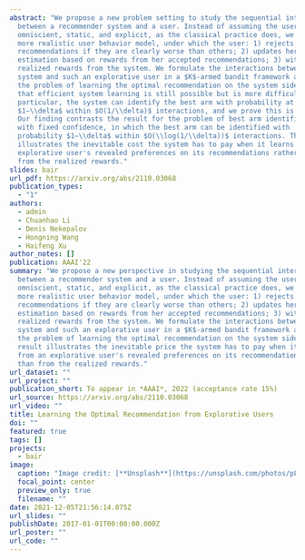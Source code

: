 ```yaml
---
abstract: "We propose a new problem setting to study the sequential interactions
  between a recommender system and a user. Instead of assuming the user is
  omniscient, static, and explicit, as the classical practice does, we sketch a
  more realistic user behavior model, under which the user: 1) rejects
  recommendations if they are clearly worse than others; 2) updates her utility
  estimation based on rewards from her accepted recommendations; 3) withholds
  realized rewards from the system. We formulate the interactions between the
  system and such an explorative user in a $K$-armed bandit framework and study
  the problem of learning the optimal recommendation on the system side. We show
  that efficient system learning is still possible but is more difficult. In
  particular, the system can identify the best arm with probability at least
  $1−\\delta$ within $O(1/\\delta)$ interactions, and we prove this is tight.
  Our finding contrasts the result for the problem of best arm identification
  with fixed confidence, in which the best arm can be identified with
  probability $1−\\delta$ within $O(\\log(1/\\delta))$ interactions. This gap
  illustrates the inevitable cost the system has to pay when it learns from an
  explorative user's revealed preferences on its recommendations rather than
  from the realized rewards."
slides: bair
url_pdf: https://arxiv.org/abs/2110.03068
publication_types:
  - "1"
authors:
  - admin
  - Chuanhao Li
  - Denis Nekepalov
  - Hongning Wang
  - Haifeng Xu
author_notes: []
publication: AAAI'22
summary: "We propose a new perspective in studying the sequential interactions
  between a recommender system and a user. Instead of assuming the user is
  omniscient, static, and explicit, as the classical practice does, we sketch a
  more realistic user behavior model, under which the user: 1) rejects
  recommendations if they are clearly worse than others; 2) updates her utility
  estimation based on rewards from her accepted recommendations; 3) withholds
  realized rewards from the system. We formulate the interactions between the
  system and such an explorative user in a $K$-armed bandit framework and study
  the problem of learning the optimal recommendation on the system side. Our
  result illustrates the inevitable price the system has to pay when it learns
  from an explorative user's revealed preferences on its recommendations rather
  than from the realized rewards."
url_dataset: ""
url_project: ""
publication_short: To appear in *AAAI*, 2022 (acceptance rate 15%)
url_source: https://arxiv.org/abs/2110.03068
url_video: ""
title: Learning the Optimal Recommendation from Explorative Users
doi: ""
featured: true
tags: []
projects:
  - bair
image:
  caption: "Image credit: [**Unsplash**](https://unsplash.com/photos/pLCdAaMFLTE)"
  focal_point: center
  preview_only: true
  filename: ""
date: 2021-12-05T21:56:14.075Z
url_slides: ""
publishDate: 2017-01-01T00:00:00.000Z
url_poster: ""
url_code: ""
---
```

